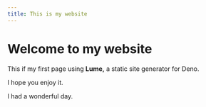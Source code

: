 ```yaml
---
title: This is my website
---
```


# Welcome to my website

This if my first page using **Lume,**
a static site generator for Deno.

I hope you enjoy it.

I had a wonderful day.
